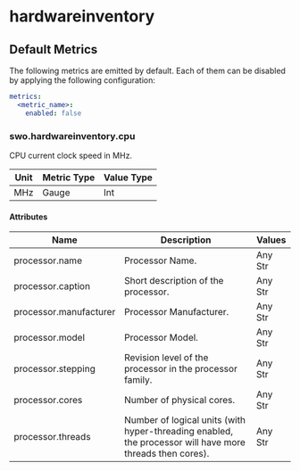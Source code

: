 [comment]: <> (Code generated by mdatagen. DO NOT EDIT.)

# hardwareinventory

## Default Metrics

The following metrics are emitted by default. Each of them can be disabled by applying the following configuration:

```yaml
metrics:
  <metric_name>:
    enabled: false
```

### swo.hardwareinventory.cpu

CPU current clock speed in MHz.

| Unit | Metric Type | Value Type |
| ---- | ----------- | ---------- |
| MHz | Gauge | Int |

#### Attributes

| Name | Description | Values |
| ---- | ----------- | ------ |
| processor.name | Processor Name. | Any Str |
| processor.caption | Short description of the processor. | Any Str |
| processor.manufacturer | Processor Manufacturer. | Any Str |
| processor.model | Processor Model. | Any Str |
| processor.stepping | Revision level of the processor in the processor family. | Any Str |
| processor.cores | Number of physical cores. | Any Str |
| processor.threads | Number of logical units (with hyper-threading enabled, the processor will have more threads then cores). | Any Str |
